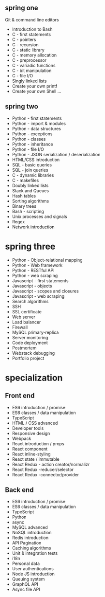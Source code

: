 ## spring one
Git & command line editors
- Introduction to Bash
- C - first statements
- C - pointers
- C - recursion
- C - static library
- C - memory allocation
- C - preprocessor
- C - variadic functions
- C - bit manipulation
- C - file I/O
- Singly linked lists
- Create your own printf
- Create your own Shell
... 

## spring two
- Python - first statements
- Python - import & modules
- Python - data structures
- Python - exceptions
- Python - classes
- Python - inheritance
- Python - file I/O
- Python - JSON serialization / deserialization
- HTML/CSS introduction
- SQL - basic queries
- SQL - join queries
- C - dynamic libraries
- C - makefiles
- Doubly linked lists
- Stack and Queues
- Hash tables
- Sorting algorithms
- Binary trees
- Bash - scripting
- Unix processes and signals
- Regex
- Network introduction
# spring three
- Python - Object-relational mapping
- Python - Web framework
- Python - RESTful API
- Python - web scraping
- Javascript - first statements
- Javascript - objects
- Javascript - scopes and closures
- Javascript - web scraping
- Search algorithms
- SSH
- SSL certificate
- Web server
- Load balancer
- Firewall
- MySQL primary-replica
- Server monitoring
- Code deployment
- Postmortem
- Webstack debugging
- Portfolio project
# specialization 
## Front end 
- ES6 introduction / promise
- ES6 classes / data manipulation
- TypeScript
- HTML / CSS advanced
- Developer tools
- Responsive design
- Webpack
- React introduction / props
- React component
- React inline-styling
- React state / immutable
- React Redux - action creator/normalizr
- React Redux -reducer/selector
- React Redux -connector/provider
## Back end 
- ES6 introduction / promise
- ES6 classes / data manipulation
- TypeScript
- Python
- async
- MySQL advanced
- NoSQL introduction
- Redis introduction
- API Pagination
- Caching algorithms
- Unit & integration tests
- i18n
- Personal data
- User authentications
- Node JS introduction
- Queuing system
- GraphQL API
- Async file API